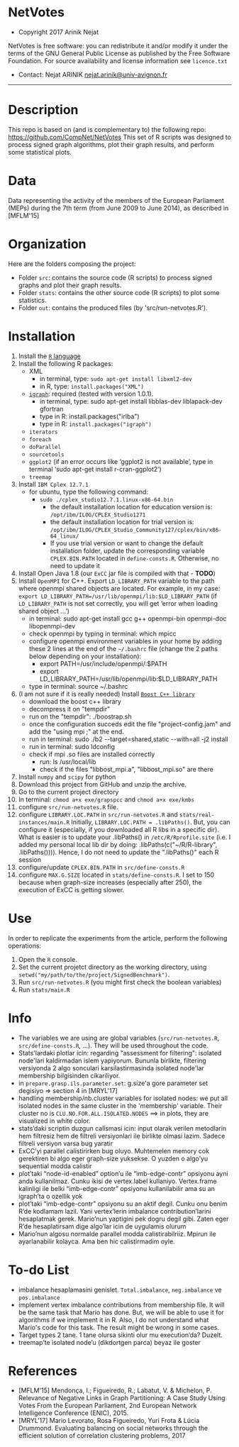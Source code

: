 
NetVotes
==================

* Copyright 2017 Arinik Nejat

NetVotes is free software: you can redistribute it and/or modify it under the terms of the GNU General Public License as published by the Free Software Foundation. For source availability and license information see `licence.txt`

* Contact: Nejat ARINIK  <nejat.arinik@univ-avignon.fr>

-----------------------------------------------------------------------

# Description
This repo is based on (and is complementary to) the following repo:
https://github.com/CompNet/NetVotes
This set of R scripts was designed to process signed graph algorithms, plot their graph results,
and perform some statistical plots.


# Data
Data representing the activity of the members of the European Parliament (MEPs) during the 7th term (from June 2009 to June 2014), as described in [MFLM'15]


# Organization
Here are the folders composing the project:
* Folder `src`: contains the source code (R scripts) to process signed graphs and plot their graph results.
* Folder `stats`: contains the other source code (R scripts) to plot some statistics.
* Folder `out`: contains the produced files (by 'src/run-netvotes.R').


# Installation
1. Install the [`R` language](https://www.r-project.org/)
2. Install the following R packages:
   * XML
     * in terminal, type: `sudo apt-get install libxml2-dev`
     * in R, type: `install.packages("XML")`
   * [`igraph`](http://igraph.org/r/): required (tested with version 1.0.1).
     * in terminal, type: sudo apt-get install libblas-dev liblapack-dev gfortran
     * type in R: install.packages("irlba")
     * type in R: `install.packages("igraph")`
   * `iterators`
   * `foreach`
   * `doParallel`
   * `sourcetools`
   * `ggplot2` (if an error occurs like ‘ggplot2 is not available’, type in terminal ‘sudo apt-get install r-cran-ggplot2’)
   * `treemap`
3. Install `IBM Cplex 12.7.1`
   * for ubuntu, type the following command:
     * `sudo ./cplex_studio12.7.1.linux-x86-64.bin` 
       * the default installation location for education version is: `/opt/ibm/ILOG/CPLEX_Studio1271` 
       * the default installation location for trial version is:  `/opt/ibm/ILOG/CPLEX_Studio_Community127/cplex/bin/x86-64_linux/`
       * If you use trial version or want to change the default installation folder, update the corresponding variable `CPLEX.BIN.PATH` located in `define-consts.R`. Otherwise, no need to update it
4. Install Open Java 1.8 (our `ExCC` jar file is compiled with that - **TODO**)
5. Install `OpenMPI` for C++. Export `LD_LIBRARY_PATH` variable to the path where openmpi shared objects are located. For example, in my case: `export LD_LIBRARY_PATH=/usr/lib/openmpi/lib:$LD_LIBRARY_PATH`  (if `LD_LIBRARY_PATH` is not set correctly, you will get ‘error when loading shared object ...’)
   * in terminal: sudo apt-get install gcc g++ openmpi-bin openmpi-doc libopenmpi-dev 
   * check openmpi by typing in terminal: which mpicc
   * configure openmpi environment variables in your home by adding these 2 lines at the end of the `~/.bashrc` file (change the 2 paths below depending on your installation):
      * export PATH=/usr/include/openmpi/:$PATH
      * export LD_LIBRARY_PATH=/usr/lib/openmpi/lib:$LD_LIBRARY_PATH
    * type in terminal: source ~/.bashrc
6. (I am not sure if it is really needed) Install [`Boost C++ library`](http://www.boost.org/) 
   * download the boost c++ library
   * decompress it on "tempdir"
   * run on the "tempdir": ./boostrap.sh
   * once the configuration succeds edit the file "project-config.jam" and add the "using mpi ;" at the end.
   * run in terminal: sudo ./b2 --target=shared,static --with=all -j2 install
   * run in terminal: sudo ldconfig
   * check if mpi .so files are installed correctly
      * run: ls /usr/local/lib
      * check if the files "libbost_mpi.a", "libbost_mpi.so" are there
7. Install `numpy` and `scipy` for python
8. Download this project from GitHub and unzip the archive.
9. Go to the current project directory
10. In terminal: `chmod a+x exe/grapspcc` and `chmod a+x exe/kmbs`
11. configure `src/run-netvotes.R` file.
12. configure  `LIBRARY.LOC.PATH` in `src/run-netvotes.R` and `stats/real-instances/main.R`
Initially, `LIBRARY.LOC.PATH = .libPaths()`. But, you can configure it (especially, if you downloaded all R libs in a specific dir). What is easier is to update your .libPaths() in `/etc/R/Rprofile.site` (i.e. I added my personal local lib dir by doing: .libPaths(c("~/R/R-library", .libPaths()))). Hence, I do not need to update the ".libPaths()" each R session
13. configure/update `CPLEX.BIN.PATH`  in `src/define-consts.R`
14. configure `MAX.G.SIZE` located in `stats/define-consts.R`. I set to 150 because when graph-size increases (especially after 250), the execution of ExCC is getting slower.



# Use
In order to replicate the experiments from the article, perform the following operations:

1. Open the `R` console.
2. Set the current projetct directory as the working directory, using `setwd("my/path/to/the/project/SignedBenchmark")`.
3. Run `src/run-netvotes.R` (you might first check the boolean variables)
4. Run `stats/main.R`


# Info
* The variables we are using are global variables (`src/run-netvotes.R`, `src/define-consts.R`, ...). They will be used throughout the code.
* Stats'lardaki plotlar icin: regarding "assessment for filtering": isolated node'lari kaldirmadan islem yapiyorum. Bununla birlikte, filtering versiyonda 2 algo sonculari karsilastirmasinda isolated node'lar membership bilgisinden cikariliyor.
* in `prepare.grasp.ils.parameter.set`: g.size'a gore parameter set degisiyo => section 4 in [MRYL'17]
* handling membership/nb.cluster variables for isolated nodes: we put all isolated nodes in the same cluster in the 'membership' variable. Their cluster no is `CLU.NO.FOR.ALL.ISOLATED.NODES` ==> in plots, they are visualized in white color.
* stats’daki scriptin duzgun calismasi icin: input olarak verilen metodlarin hem filtresiz hem de filtreli versiyonlari ile birlikte olmasi lazim. Sadece filtreli versiyon varsa bug yaratir
* ExCC’yi parallel calistirirken bug oluyo. Muhtemelen memory cok gerektiren bi algo eger graph-size yuksekse. O yuzden o algo’yu sequential modda calistir
* plot’taki “node-id-enabled” option’u ile “imb-edge-contr” opsiyonu ayni anda kullanilmaz. Cunku ikisi de vertex.label kullaniyo. Vertex.frame kalinligi ile belki “imb-edge-contr”  opsiyonu kullanilabilir ama su an igraph’ta o ozellik yok
* plot’taki “imb-edge-contr” opsiyonu su an aktif degil. Cunku onu benim R’de kodlamam lazil. Yani vertex’lerin imbalance contribution’larini hesaplatmak gerek. Mario’nun yaptigini pek dogru degil gibi. Zaten eger R’de hesaplatirsam dige algo’lar icin de uygulamis olurum
* Mario’nun algosu normalde parallel modda calistirabilriiz. Mpirun ile ayarlanabilir kolayca. Ama ben hic calistirmadim oyle.


# To-do List
* imbalance hesaplamasini genislet. `Total.imbalance`, `neg.imbalance` ve `pos.imbalance`
* implement vertex imbalance contributions from membership file. It will be the same task that Mario has done. But, we will be able to use it for algorithms if we implement it in R. Also, I do not understand what Mario's code for this task. The result might be wrong in some cases.
* Target types 2 tane. 1 tane olursa sikinti olur mu execution’da? Duzelt.
* treemap’te isolated node’u (dikdortgen parca) beyaz ile goster


# References
* [MFLM'15] Mendonça, I.; Figueiredo, R.; Labatut, V. & Michelon, P. Relevance of Negative Links in Graph Partitioning: A Case Study Using Votes From the European Parliament, 2nd European Network Intelligence Conference (ENIC), 2015.
* [MRYL'17] Mario Levorato, Rosa Figueiredo, Yuri Frota & Lúcia Drummond. Evaluating balancing on social networks through the efficient solution of correlation clustering problems, 2017
